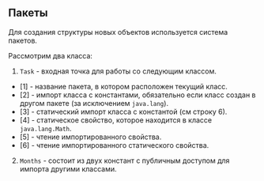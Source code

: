 ## Пакеты

Для создания структуры новых объектов используется система пакетов.

Рассмотрим два класса:

1. `Task` - входная точка для работы со следующим классом.

- [1] - название пакета, в котором расположен текущий класс.
- [2] - импорт класса с константами, обязательно если класс создан в другом пакете (за исключением `java.lang`).
- [3] - статический импорт класса с константой (см строку 6).
- [4] - статическое свойство, которое находится в классе `java.lang.Math`.
- [5] - чтение импортированного свойства.
- [6] - чтение импортированного статического свойства.

2. `Months` - состоит из двух констант с публичным доступом для импорта другими классами.